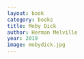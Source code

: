 ```yaml
---
layout: book
category: books
title: Moby Dick
author: Herman Melville
year: 2019
image: mobydick.jpg
---
```

